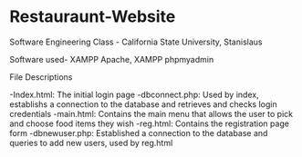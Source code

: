 # Restauraunt-Website
Software Engineering Class - California State University, Stanislaus

Software used- XAMPP Apache, XAMPP phpmyadmin

File Descriptions 

-Index.html: The initial login page 
-dbconnect.php: Used by index, establishs a connection to the database and retrieves and checks login 
credentials
-main.html: Contains the main menu that allows the user to pick and choose food items they wish
-reg.html: Contains the registration page form
-dbnewuser.php: Established a connection to the database and queries to add new users, used by reg.html
